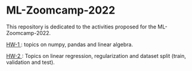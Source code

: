 # ML-Zoomcamp-2022
This repository is dedicated to the activities proposed for the ML-Zoomcamp-2022.

<a href= https://github.com/MarcioConstancio/ML-Zoomcamp-2022/blob/main/HW_Week-1_MarcioConstancioJr.ipynb>HW-1 </a>: topics on numpy, pandas and linear algebra. 

<a href=https://github.com/MarcioConstancio/ML-Zoomcamp-2022/blob/main/HW_Week-2_MarcioConstancioJr.ipynb> HW-2 </a>: Topics on linear regression, regularization and dataset split (train, validation and test).
